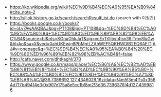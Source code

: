 * https://ko.wikipedia.org/wiki/%EC%9D%B4%EC%A0%95%EA%B0%84#cite_note-2
* http://sillok.history.go.kr/search/searchResultList.do (search with 이정간)
* https://books.google.co.kr/books?id=oLv7AwAAQBAJ&pg=PT108&lpg=PT108&dq=%EC%9D%B4%EC%A0%95%EA%B0%84+%EC%9D%80%ED%96%89%EB%82%98%EB%AC%B4&source=bl&ots=KOnaOhkJaT&sig=vcExTrIljbst4lsn36ITmv8luGw&hl=ko&sa=X&ved=0ahUKEwig8PbMgtLZAhWEF5QKHWDlB2EQ6AEITjAJ#v=onepage&q=%EC%9D%B4%EC%A0%95%EA%B0%84%20%EC%9D%80%ED%96%89%EB%82%98%EB%AC%B4&f=false
* http://cafe.naver.com/dhtkaghl/370
* https://www.google.co.kr/maps/place/%EC%B6%A9%EC%B2%AD%EB%B6%81%EB%8F%84+%EC%B2%AD%EC%9B%90%EA%B5%B0+%EC%98%A4%EC%B0%BD%EC%9D%8D+%EC%96%91%EC%A7%80%EB%A6%AC/@36.7386692,127.4346026,16z/data=!4m5!3m4!1s0x3564d717b49414e3:0x907e175a8e5cc1b!8m2!3d36.7396378!4d127.4399816

